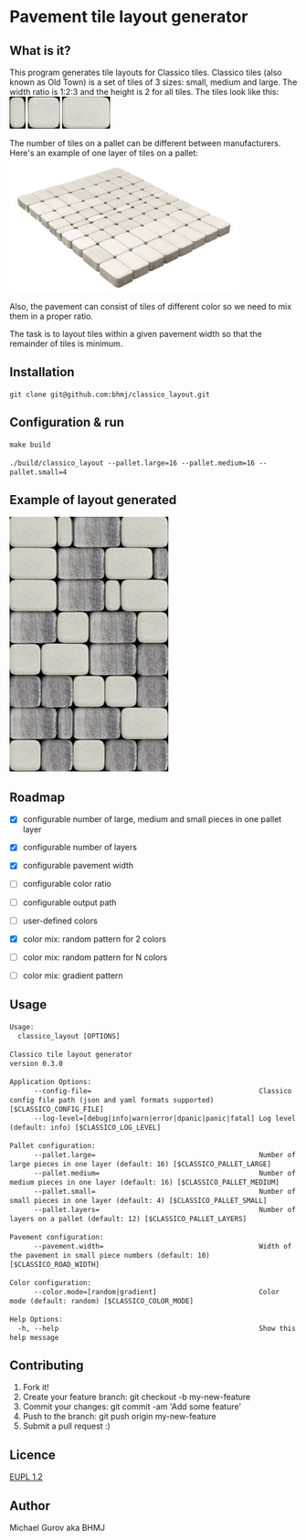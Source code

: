 # Pavement tile layout generator

## What is it?
This program generates tile layouts for Classico tiles. Classico tiles (also known as Old Town) is a set of tiles of 3 sizes: small, medium and large. The width ratio is 1:2:3 and the height is 2 for all tiles. The tiles look like this:  
![small tile](./img/small.png) ![medium tile](./img/medium.png) ![large tile](./img/large.png)

The number of tiles on a pallet can be different between manufacturers. Here's an example of one layer of tiles on a pallet:  
![pallet layer](./img/classico_pallet.jpg)

Also, the pavement can consist of tiles of different color so we need to mix them in a proper ratio.

The task is to layout tiles within a given pavement width so that the remainder of tiles is minimum.

## Installation

```
git clone git@github.com:bhmj/classico_layout.git
```

## Configuration & run

```
make build

./build/classico_layout --pallet.large=16 --pallet.medium=16 --pallet.small=4
```

## Example of layout generated

<img src="img/layout_example.png">

## Roadmap
- [x] configurable number of large, medium and small pieces in one pallet layer
- [x] configurable number of layers
- [x] configurable pavement width
- [ ] configurable color ratio
- [ ] configurable output path
- [ ] user-defined colors
- [x] color mix: random pattern for 2 colors
- [ ] color mix: random pattern for N colors
- [ ] color mix: gradient pattern


<!-- do not edit this file from this line to ## Contributing -->
## Usage

```
Usage:
  classico_layout [OPTIONS]

Classico tile layout generator
version 0.3.0

Application Options:
      --config-file=                                         Classico config file path (json and yaml formats supported) [$CLASSICO_CONFIG_FILE]
      --log-level=[debug|info|warn|error|dpanic|panic|fatal] Log level (default: info) [$CLASSICO_LOG_LEVEL]

Pallet configuration:
      --pallet.large=                                        Number of large pieces in one layer (default: 16) [$CLASSICO_PALLET_LARGE]
      --pallet.medium=                                       Number of medium pieces in one layer (default: 16) [$CLASSICO_PALLET_MEDIUM]
      --pallet.small=                                        Number of small pieces in one layer (default: 4) [$CLASSICO_PALLET_SMALL]
      --pallet.layers=                                       Number of layers on a pallet (default: 12) [$CLASSICO_PALLET_LAYERS]

Pavement configuration:
      --pavement.width=                                      Width of the pavement in small piece numbers (default: 10) [$CLASSICO_ROAD_WIDTH]

Color configuration:
      --color.mode=[random|gradient]                         Color mode (default: random) [$CLASSICO_COLOR_MODE]

Help Options:
  -h, --help                                                 Show this help message

```

## Contributing

1. Fork it!
2. Create your feature branch: git checkout -b my-new-feature
3. Commit your changes: git commit -am 'Add some feature'
4. Push to the branch: git push origin my-new-feature
5. Submit a pull request :)

## Licence
[EUPL 1.2](https://joinup.ec.europa.eu/sites/default/files/custom-page/attachment/2020-03/EUPL-1.2%20EN.txt)

## Author
Michael Gurov aka BHMJ
